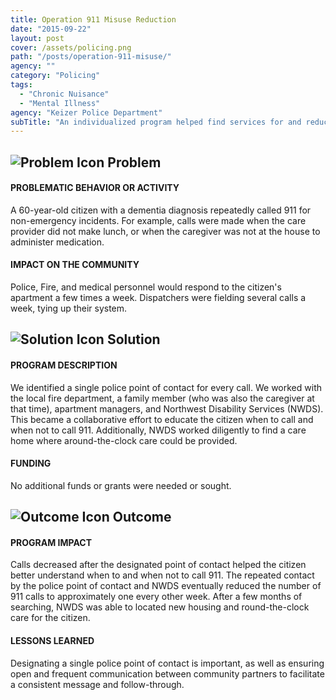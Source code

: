 ```yaml
---
title: Operation 911 Misuse Reduction
date: "2015-09-22"
layout: post
cover: /assets/policing.png
path: "/posts/operation-911-misuse/"
agency: ""
category: "Policing"
tags:
  - "Chronic Nuisance"
  - "Mental Illness"
agency: "Keizer Police Department"
subTitle: "An individualized program helped find services for and reduce non-emergency 911 calls from a dementia patient."
---
```


## ![Problem Icon](https://github.com/google/material-design-icons/raw/master/alert/1x_web/ic_error_outline_black_48dp.png "Problem") Problem

#### PROBLEMATIC BEHAVIOR OR ACTIVITY

A 60-year-old citizen with a dementia diagnosis repeatedly called 911 for non-emergency incidents. For example, calls were made when the care provider did not make lunch, or when the caregiver was not at the house to administer medication.

#### IMPACT ON THE COMMUNITY

Police, Fire, and medical personnel would respond to the citizen's apartment a few times a week. Dispatchers were fielding several calls a week, tying up their system.

## ![Solution Icon](https://github.com/google/material-design-icons/raw/master/action/1x_web/ic_lightbulb_outline_black_48dp.png "Solution") Solution

#### PROGRAM DESCRIPTION

We identified a single police point of contact for every call. We worked with the local fire department, a family member (who was also the caregiver at that time), apartment managers, and Northwest Disability Services (NWDS). This became a collaborative effort to educate the citizen when to call and when not to call 911. Additionally, NWDS worked diligently to find a care home where around-the-clock care could be provided.

#### FUNDING

No additional funds or grants were needed or sought.

## ![Outcome Icon](https://github.com/google/material-design-icons/raw/master/action/1x_web/ic_view_list_black_48dp.png "Outcome") Outcome

#### PROGRAM IMPACT

Calls decreased after the designated point of contact helped the citizen better understand when to and when not to call 911. The repeated contact by the police point of contact and NWDS eventually reduced the number of 911 calls to approximately one every other week. After a few months of searching, NWDS was able to located new housing and round-the-clock care for the citizen.

#### LESSONS LEARNED

Designating a single police point of contact is important, as well as ensuring open and frequent communication between community partners to facilitate a consistent message and follow-through.
